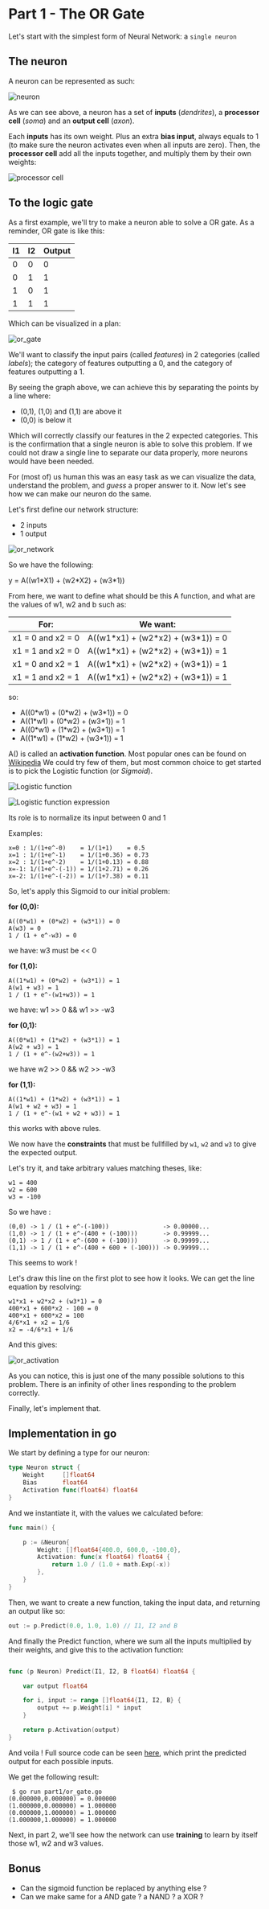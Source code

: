 
# Part 1 - The OR Gate

Let's start with the simplest form of Neural Network: a `single neuron`

## The neuron

A neuron can be represented as such:

![neuron](../img/part1/neuron.png "A neuron")

As we can see above, a neuron has a set of **inputs** (*dendrites*), a **processor cell** (*soma*) and an **output cell** (*axon*).

Each **inputs** has its own weight. Plus an extra **bias input**, always equals to 1 (to make sure the neuron activates even when all inputs are zero). Then, the **processor cell** add all the inputs together, and multiply them by their own weights:

![processor cell](../img/part1/sum_input.png "The processor cell")

## To the logic gate

As a first example, we'll try to make a neuron able to solve a OR gate. As a reminder, OR gate is like this:

I1 | I2 | Output
--- | --- | ---
0| 0 | 0
0 | 1 | 1
1 | 0 | 1
1 | 1 | 1

Which can be visualized in a plan:

![or_gate](../img/part1/or.png "The OR gate")

We'll want to classify the input pairs (called *features*) in 2 categories (called *labels*); the category of features outputting a 0, and the category of features outputting a 1.

By seeing the graph above, we can achieve this by separating the points by a line where:

 - (0,1), (1,0) and (1,1) are above it
 - (0,0) is below it

Which will correctly classify our features in the 2 expected categories.
This is the confirmation that a single neuron is able to solve this problem.
If we could not draw a single line to separate our data properly, more neurons would have been needed.

For (most of) us human this was an easy task as we can visualize the data, understand the problem, and *guess* a proper answer to it.
Now let's see how we can make our neuron do the same.

Let's first define our network structure:

 - 2 inputs
 - 1 output

![or_network](../img/part1/or_network.png "The OR network")

So we have the following:

y = A((w1\*X1) + (w2\*X2) + (w3\*1))

From here, we want to define what should be this A function, and what are the values of w1, w2 and b such as:

For: | We want:
 --- | ---
x1 = 0 and x2 = 0 | A((w1\*x1) + (w2\*x2) + (w3\*1)) = 0
x1 = 1 and x2 = 0 | A((w1\*x1) + (w2\*x2) + (w3\*1)) = 1
x1 = 0 and x2 = 1 | A((w1\*x1) + (w2\*x2) + (w3\*1)) = 1
x1 = 1 and x2 = 1 | A((w1\*x1) + (w2\*x2) + (w3\*1)) = 1

so:

 - A((0\*w1) + (0\*w2) + (w3\*1)) = 0
 - A((1\*w1) + (0\*w2) + (w3\*1)) = 1
 - A((0\*w1) + (1\*w2) + (w3\*1)) = 1
 - A((1\*w1) + (1\*w2) + (w3\*1)) = 1

A() is called an **activation function**. Most popular ones can be found on [Wikipedia](https://en.wikipedia.org/wiki/Activation_function)
We could try few of them, but most common choice to get started is to pick the Logistic function (or *Sigmoid*).

![Logistic function](../img/part1/logistic_function.png "The sigmoid")

![Logistic function expression](../img/part1/logistic_function_expr.png "The sigmoid expression")

Its role is to normalize its input between 0 and 1

Examples:
```
x=0 : 1/(1+e^-0)    = 1/(1+1)    = 0.5
x=1 : 1/(1+e^-1)    = 1/(1+0.36) = 0.73
x=2 : 1/(1+e^-2)    = 1/(1+0.13) = 0.88
x=-1: 1/(1+e^-(-1)) = 1/(1+2.71) = 0.26
x=-2: 1/(1+e^-(-2)) = 1/(1+7.38) = 0.11
```

So, let's apply this Sigmoid to our initial problem:

**for (0,0):**
```
A((0*w1) + (0*w2) + (w3*1)) = 0
A(w3) = 0
1 / (1 + e^-w3) = 0
```
we have: w3 must be << 0

**for (1,0):**
```
A((1*w1) + (0*w2) + (w3*1)) = 1
A(w1 + w3) = 1
1 / (1 + e^-(w1+w3)) = 1
```
we have: w1 >> 0 && w1 >> -w3

**for (0,1):**
```
A((0*w1) + (1*w2) + (w3*1)) = 1
A(w2 + w3) = 1
1 / (1 + e^-(w2+w3)) = 1
```
we have w2 >> 0 && w2 >> -w3

**for (1,1):**
```
A((1*w1) + (1*w2) + (w3*1)) = 1
A(w1 + w2 + w3) = 1
1 / (1 + e^-(w1 + w2 + w3)) = 1
```
this works with above rules.

We now have the **constraints** that must be fullfilled by `w1`, `w2` and `w3` to give the expected output.

Let's try it, and take arbitrary values matching theses, like:
```
w1 = 400
w2 = 600
w3 = -100
```

So we have :

```
(0,0) -> 1 / (1 + e^-(-100))               -> 0.00000...
(1,0) -> 1 / (1 + e^-(400 + (-100)))       -> 0.99999...
(0,1) -> 1 / (1 + e^-(600 + (-100)))       -> 0.99999...
(1,1) -> 1 / (1 + e^-(400 + 600 + (-100))) -> 0.99999...
```

This seems to work !

Let's draw this line on the first plot to see how it looks. We can get the line equation by resolving:
```
w1*x1 + w2*x2 + (w3*1) = 0
400*x1 + 600*x2 - 100 = 0
400*x1 + 600*x2 = 100
4/6*x1 + x2 = 1/6
x2 = -4/6*x1 + 1/6
```

And this gives:

![or_activation](../img/part1/or_activation.png "OR gate points and the linear separation")

As you can notice, this is just one of the many possible solutions to this problem. There is an infinity of other lines responding to the problem correctly.

Finally, let's implement that.

## Implementation in go

We start by defining a type for our neuron:

```go
type Neuron struct {
	Weight     []float64
	Bias       float64
	Activation func(float64) float64
}
```

And we instantiate it, with the values we calculated before:

```go
func main() {

	p := &Neuron{
		Weight: []float64{400.0, 600.0, -100.0},
		Activation: func(x float64) float64 {
			return 1.0 / (1.0 + math.Exp(-x))
		},
	}
}
```

Then, we want to create a new function, taking the input data, and returning an output like so:

```go
out := p.Predict(0.0, 1.0, 1.0) // I1, I2 and B
```

And finally the Predict function, where we sum all the inputs multiplied by their weights, and give this to the activation function:

```go

func (p Neuron) Predict(I1, I2, B float64) float64 {

	var output float64

	for i, input := range []float64{I1, I2, B} {
		output += p.Weight[i] * input
	}

	return p.Activation(output)
}

```

And voila ! Full source code can be seen [here](./or_gate.go), which print the predicted output for each possible inputs.

We get the following result:
```
 $ go run part1/or_gate.go
(0.000000,0.000000) = 0.000000
(1.000000,0.000000) = 1.000000
(0.000000,1.000000) = 1.000000
(1.000000,1.000000) = 1.000000
```

Next, in part 2, we'll see how the network can use **training** to learn by itself those w1, w2 and w3 values.

## Bonus

- Can the sigmoid function be replaced by anything else ?
- Can we make same for a AND gate ? a NAND ? a XOR ?
